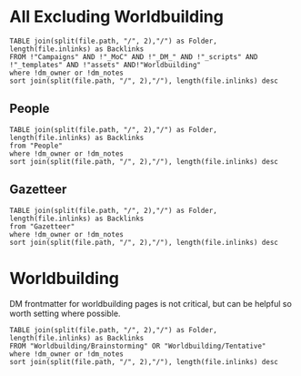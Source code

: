 # All Excluding Worldbuilding

```dataview
TABLE join(split(file.path, "/", 2),"/") as Folder, length(file.inlinks) as Backlinks
FROM !"Campaigns" AND !"_MoC" AND !"_DM_" AND !"_scripts" AND !"_templates" AND !"assets" AND!"Worldbuilding"
where !dm_owner or !dm_notes
sort join(split(file.path, "/", 2),"/"), length(file.inlinks) desc
```

## People

```dataview
TABLE join(split(file.path, "/", 2),"/") as Folder, length(file.inlinks) as Backlinks
from "People" 
where !dm_owner or !dm_notes
sort join(split(file.path, "/", 2),"/"), length(file.inlinks) desc
```

## Gazetteer

```dataview
TABLE join(split(file.path, "/", 2),"/") as Folder, length(file.inlinks) as Backlinks
from "Gazetteer"
where !dm_owner or !dm_notes
sort join(split(file.path, "/", 2),"/"), length(file.inlinks) desc
```

# Worldbuilding

DM frontmatter for worldbuilding pages is not critical, but can be helpful so worth setting where possible. 

```dataview
TABLE join(split(file.path, "/", 2),"/") as Folder, length(file.inlinks) as Backlinks
FROM "Worldbuilding/Brainstorming" OR "Worldbuilding/Tentative"
where !dm_owner or !dm_notes
sort join(split(file.path, "/", 2),"/"), length(file.inlinks) desc
```